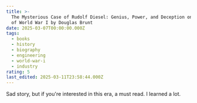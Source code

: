 ```yaml
---
title: >-
  The Mysterious Case of Rudolf Diesel: Genius, Power, and Deception on the Eve
  of World War I by Douglas Brunt
date: 2025-03-07T00:00:00.000Z
tags:
  - books
  - history
  - biography
  - engineering
  - world-war-i
  - industry
rating: 5
last_edited: 2025-03-11T23:58:44.000Z
---
```

Sad story, but if you're interested in this era, a must read. I learned a lot.
